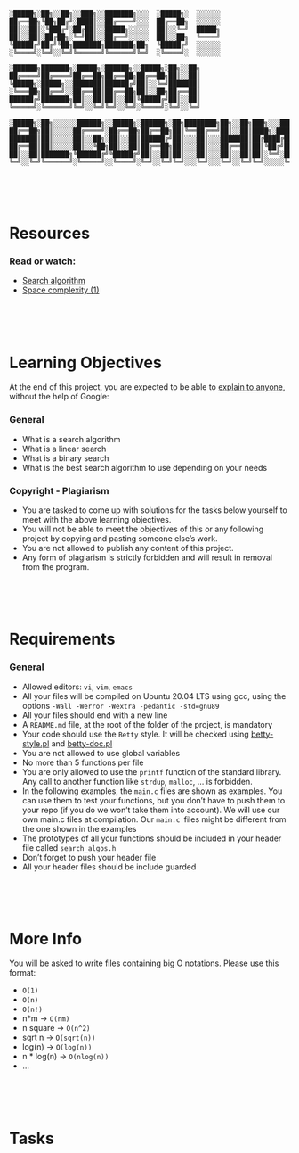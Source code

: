 ```
░█████╗░██╗░░██╗░░███╗░░███████╗░░░  ░█████╗░  ░░░░░░
██╔══██╗╚██╗██╔╝░████║░░██╔════╝░░░  ██╔══██╗  ░░░░░░
██║░░██║░╚███╔╝░██╔██║░░█████╗░░░░░  ██║░░╚═╝  █████╗
██║░░██║░██╔██╗░╚═╝██║░░██╔══╝░░░░░  ██║░░██╗  ╚════╝
╚█████╔╝██╔╝╚██╗███████╗███████╗██╗  ╚█████╔╝  ░░░░░░
░╚════╝░╚═╝░░╚═╝╚══════╝╚══════╝╚═╝  ░╚════╝░  ░░░░░░

░██████╗███████╗░█████╗░██████╗░░█████╗░██╗░░██╗
██╔════╝██╔════╝██╔══██╗██╔══██╗██╔══██╗██║░░██║
╚█████╗░█████╗░░███████║██████╔╝██║░░╚═╝███████║
░╚═══██╗██╔══╝░░██╔══██║██╔══██╗██║░░██╗██╔══██║
██████╔╝███████╗██║░░██║██║░░██║╚█████╔╝██║░░██║
╚═════╝░╚══════╝╚═╝░░╚═╝╚═╝░░╚═╝░╚════╝░╚═╝░░╚═╝

░█████╗░██╗░░░░░░██████╗░░█████╗░██████╗░██╗████████╗██╗░░██╗███╗░░░███╗░██████╗
██╔══██╗██║░░░░░██╔════╝░██╔══██╗██╔══██╗██║╚══██╔══╝██║░░██║████╗░████║██╔════╝
███████║██║░░░░░██║░░██╗░██║░░██║██████╔╝██║░░░██║░░░███████║██╔████╔██║╚█████╗░
██╔══██║██║░░░░░██║░░╚██╗██║░░██║██╔══██╗██║░░░██║░░░██╔══██║██║╚██╔╝██║░╚═══██╗
██║░░██║███████╗╚██████╔╝╚█████╔╝██║░░██║██║░░░██║░░░██║░░██║██║░╚═╝░██║██████╔╝
╚═╝░░╚═╝╚══════╝░╚═════╝░░╚════╝░╚═╝░░╚═╝╚═╝░░░╚═╝░░░╚═╝░░╚═╝╚═╝░░░░░╚═╝╚═════╝░
```


<br><br><br>

# Resources

### Read or watch:

* [Search algorithm](https://intranet.alxswe.com/rltoken/ap2kuRv8qrUMyQ0-MY3EXw)
* [Space complexity (1)](https://intranet.alxswe.com/rltoken/QK9ENdoTyqGs0d4_M3XE3g)


<br><br><br>


# Learning Objectives

At the end of this project, you are expected to be able to [explain to anyone](https://intranet.alxswe.com/rltoken/i0Ru9NIvGBHVAlsg7w5vVg), without the help of Google:

### General

* What is a search algorithm
* What is a linear search
* What is a binary search
* What is the best search algorithm to use depending on your needs


### Copyright - Plagiarism

* You are tasked to come up with solutions for the tasks below yourself to meet with the above learning objectives.
* You will not be able to meet the objectives of this or any following project by copying and pasting someone else’s work.
* You are not allowed to publish any content of this project.
* Any form of plagiarism is strictly forbidden and will result in removal from the program.


<br><br><br>

# Requirements


### General

* Allowed editors: `vi`, `vim`, `emacs`
* All your files will be compiled on Ubuntu 20.04 LTS using gcc, using the options `-Wall -Werror -Wextra -pedantic -std=gnu89`
* All your files should end with a new line
* A `README.md` file, at the root of the folder of the project, is mandatory
* Your code should use the `Betty` style. It will be checked using [betty-style.pl](https://github.com/alx-tools/Betty/blob/master/betty-style.pl) and [betty-doc.pl](https://github.com/alx-tools/Betty/blob/master/betty-doc.pl)
* You are not allowed to use global variables
* No more than 5 functions per file
* You are only allowed to use the `printf` function of the standard library. Any call to another function like `strdup`, `malloc`, … is forbidden.
* In the following examples, the `main.c` files are shown as examples. You can use them to test your functions, but you don’t have to push them to your repo (if you do we won’t take them into account). We will use our own main.c files at compilation. Our `main.c `files might be different from the one shown in the examples
* The prototypes of all your functions should be included in your header file called `search_algos.h`
* Don’t forget to push your header file
* All your header files should be include guarded

<br><br><br>

# More Info

You will be asked to write files containing big O notations. Please use this format:

* `O(1)`
* `O(n)`
* `O(n!)`
* n*m -> `O(nm)`
* n square -> `O(n^2)`
* sqrt n -> `O(sqrt(n))`
* log(n) -> `O(log(n))`
* n * log(n) -> `O(nlog(n))`
* …

<br><br><br>

# Tasks



